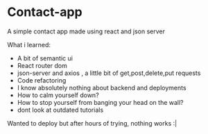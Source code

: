 # Contact-app
A simple contact app made using react and json server


What i learned:
- A bit of semantic ui
- React router dom
- json-server and axios , a little bit of get,post,delete,put requests
- Code refactoring
- I know absolutely nothing about backend and deployments
- How to calm yourself down?
- How to stop yourself from banging your head on the wall?
- dont look at outdated tutorials

Wanted to deploy but after hours of trying, nothing works :|
